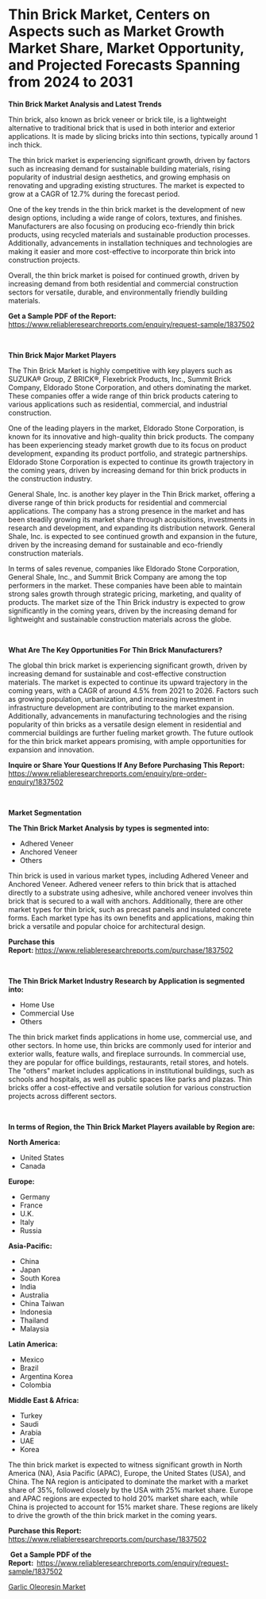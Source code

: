 <p><h1>Thin Brick Market, Centers on Aspects such as Market Growth Market Share, Market Opportunity, and Projected Forecasts Spanning from 2024 to 2031</h1></p><p><strong>Thin Brick Market Analysis and Latest Trends</strong></p>
<p><p>Thin brick, also known as brick veneer or brick tile, is a lightweight alternative to traditional brick that is used in both interior and exterior applications. It is made by slicing bricks into thin sections, typically around 1 inch thick.</p><p>The thin brick market is experiencing significant growth, driven by factors such as increasing demand for sustainable building materials, rising popularity of industrial design aesthetics, and growing emphasis on renovating and upgrading existing structures. The market is expected to grow at a CAGR of 12.7% during the forecast period.</p><p>One of the key trends in the thin brick market is the development of new design options, including a wide range of colors, textures, and finishes. Manufacturers are also focusing on producing eco-friendly thin brick products, using recycled materials and sustainable production processes. Additionally, advancements in installation techniques and technologies are making it easier and more cost-effective to incorporate thin brick into construction projects.</p><p>Overall, the thin brick market is poised for continued growth, driven by increasing demand from both residential and commercial construction sectors for versatile, durable, and environmentally friendly building materials.</p></p>
<p><strong>Get a Sample PDF of the Report:&nbsp;</strong> <a href="https://www.reliableresearchreports.com/enquiry/request-sample/1837502">https://www.reliableresearchreports.com/enquiry/request-sample/1837502</a></p>
<p>&nbsp;</p>
<p><strong>Thin Brick Major Market Players</strong></p>
<p><p>The Thin Brick Market is highly competitive with key players such as SUZUKA® Group, Z BRICK®, Flexebrick Products, Inc., Summit Brick Company, Eldorado Stone Corporation, and others dominating the market. These companies offer a wide range of thin brick products catering to various applications such as residential, commercial, and industrial construction.</p><p>One of the leading players in the market, Eldorado Stone Corporation, is known for its innovative and high-quality thin brick products. The company has been experiencing steady market growth due to its focus on product development, expanding its product portfolio, and strategic partnerships. Eldorado Stone Corporation is expected to continue its growth trajectory in the coming years, driven by increasing demand for thin brick products in the construction industry.</p><p>General Shale, Inc. is another key player in the Thin Brick market, offering a diverse range of thin brick products for residential and commercial applications. The company has a strong presence in the market and has been steadily growing its market share through acquisitions, investments in research and development, and expanding its distribution network. General Shale, Inc. is expected to see continued growth and expansion in the future, driven by the increasing demand for sustainable and eco-friendly construction materials.</p><p>In terms of sales revenue, companies like Eldorado Stone Corporation, General Shale, Inc., and Summit Brick Company are among the top performers in the market. These companies have been able to maintain strong sales growth through strategic pricing, marketing, and quality of products. The market size of the Thin Brick industry is expected to grow significantly in the coming years, driven by the increasing demand for lightweight and sustainable construction materials across the globe.</p></p>
<p>&nbsp;</p>
<p><strong>What Are The Key Opportunities For Thin Brick Manufacturers?</strong></p>
<p><p>The global thin brick market is experiencing significant growth, driven by increasing demand for sustainable and cost-effective construction materials. The market is expected to continue its upward trajectory in the coming years, with a CAGR of around 4.5% from 2021 to 2026. Factors such as growing population, urbanization, and increasing investment in infrastructure development are contributing to the market expansion. Additionally, advancements in manufacturing technologies and the rising popularity of thin bricks as a versatile design element in residential and commercial buildings are further fueling market growth. The future outlook for the thin brick market appears promising, with ample opportunities for expansion and innovation.</p></p>
<p><strong>Inquire or Share Your Questions If Any Before Purchasing This Report:</strong> <a href="https://www.reliableresearchreports.com/enquiry/pre-order-enquiry/1837502">https://www.reliableresearchreports.com/enquiry/pre-order-enquiry/1837502</a></p>
<p>&nbsp;</p>
<p><strong>Market Segmentation</strong></p>
<p><strong>The Thin Brick Market Analysis by types is segmented into:</strong></p>
<p><ul><li>Adhered Veneer</li><li>Anchored Veneer</li><li>Others</li></ul></p>
<p><p>Thin brick is used in various market types, including Adhered Veneer and Anchored Veneer. Adhered veneer refers to thin brick that is attached directly to a substrate using adhesive, while anchored veneer involves thin brick that is secured to a wall with anchors. Additionally, there are other market types for thin brick, such as precast panels and insulated concrete forms. Each market type has its own benefits and applications, making thin brick a versatile and popular choice for architectural design.</p></p>
<p><strong>Purchase this Report:&nbsp;</strong><a href="https://www.reliableresearchreports.com/purchase/1837502">https://www.reliableresearchreports.com/purchase/1837502</a></p>
<p>&nbsp;</p>
<p><strong>The Thin Brick Market Industry Research by Application is segmented into:</strong></p>
<p><ul><li>Home Use</li><li>Commercial Use</li><li>Others</li></ul></p>
<p><p>The thin brick market finds applications in home use, commercial use, and other sectors. In home use, thin bricks are commonly used for interior and exterior walls, feature walls, and fireplace surrounds. In commercial use, they are popular for office buildings, restaurants, retail stores, and hotels. The "others" market includes applications in institutional buildings, such as schools and hospitals, as well as public spaces like parks and plazas. Thin bricks offer a cost-effective and versatile solution for various construction projects across different sectors.</p></p>
<p>&nbsp;</p>
<p><strong>In terms of Region, the Thin Brick Market Players available by Region are:</strong></p>
<p>
    <p> <strong> North America: </strong>
        <ul>
            <li>United States</li>
            <li>Canada</li>
        </ul>
        </p> 
    <p> <strong> Europe: </strong>
        <ul>
            <li>Germany</li>
            <li>France</li>
            <li>U.K.</li>
            <li>Italy</li>
            <li>Russia</li>
        </ul>
        </p> 
    <p> <strong> Asia-Pacific: </strong>
        <ul>
            <li>China</li>
            <li>Japan</li>
            <li>South Korea</li>
            <li>India</li>
            <li>Australia</li>
            <li>China Taiwan</li>
            <li>Indonesia</li>
            <li>Thailand</li>
            <li>Malaysia</li>
        </ul>
        </p> 
    <p> <strong> Latin America: </strong>
        <ul>
            <li>Mexico</li>
            <li>Brazil</li>
            <li>Argentina Korea</li>
            <li>Colombia</li>
        </ul>
        </p> 
    <p> <strong> Middle East & Africa: </strong>
        <ul>
            <li>Turkey</li>
            <li>Saudi</li>
            <li>Arabia</li>
            <li>UAE</li>
            <li>Korea</li>
        </ul>
    </p>
    </p>
<p><p>The thin brick market is expected to witness significant growth in North America (NA), Asia Pacific (APAC), Europe, the United States (USA), and China. The NA region is anticipated to dominate the market with a market share of 35%, followed closely by the USA with 25% market share. Europe and APAC regions are expected to hold 20% market share each, while China is projected to account for 15% market share. These regions are likely to drive the growth of the thin brick market in the coming years.</p></p>
<p><strong>Purchase this Report: </strong><a href="https://www.reliableresearchreports.com/purchase/1837502">https://www.reliableresearchreports.com/purchase/1837502</a></p>
<p>&nbsp;<strong>Get a Sample PDF of the Report:&nbsp;&nbsp;</strong><a href="https://www.reliableresearchreports.com/enquiry/request-sample/1837502">https://www.reliableresearchreports.com/enquiry/request-sample/1837502</a></p>
<p><strong></strong></p>
<p><p><a href="https://github.com/ruddyyedelwadw/Market-Research-Report-List-1/blob/main/garlic-oleoresin-market.md">Garlic Oleoresin Market</a></p></p>